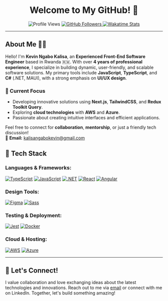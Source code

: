 <h1 align="center">Welcome to My GitHub! 🌟</h1>

<p align="center">
  <img src="https://komarev.com/ghpvc/?username=kalisaNkevin" alt="Profile Views" />
  <a href="https://github.com/kalisaNkevin?tab=followers">
    <img src="https://img.shields.io/github/followers/kalisaNkevin?logo=github&style=plastic" alt="GitHub Followers" />
  </a>
  <a href="https://wakatime.com/kalisaNkevin">
    <img src="https://wakatime.com/badge/user/018cbf7c-8623-470c-ad5b-0b7f51ca3343.svg" alt="Wakatime Stats" />
  </a>
</p>

---

## About Me 👨‍💻

Hello! I'm **Kevin Ngabo Kalisa**, an **Experienced Front-End Software Engineer** based in Rwanda 🇷🇼. With over **4 years of professional experience**, I specialize in building dynamic, user-friendly, and scalable software solutions. My primary tools include **JavaScript**, **TypeScript**, and **C#** (.NET, MAUI), with a strong emphasis on **UI/UX design**.

### 🌱 Current Focus
- Developing innovative solutions using **Next.js**, **TailwindCSS**, and **Redux Toolkit Query**.
- Exploring **cloud technologies** with **AWS** and **Azure**.
- Passionate about creating intuitive interfaces and efficient applications.

Feel free to connect for **collaboration**, **mentorship**, or just a friendly tech discussion!  
📧 **Email:** [kalisangabokevin@gmail.com](mailto:kalisangabokevin@gmail.com)  

## 🚀 Tech Stack

### Languages & Frameworks:
[![TypeScript](https://img.shields.io/badge/TypeScript-3178C6?style=plastic&logo=typescript&logoColor=white)](https://www.typescriptlang.org/)
[![JavaScript](https://img.shields.io/badge/JavaScript-F7DF1E?style=plastic&logo=javascript&logoColor=black)](https://developer.mozilla.org/en-US/docs/Web/JavaScript)
[![.NET](https://img.shields.io/badge/.NET-512BD4?style=plastic&logo=dotnet&logoColor=white)](https://dotnet.microsoft.com/)
[![React](https://img.shields.io/badge/React-61DAFB?style=plastic&logo=react&logoColor=black)](https://reactjs.org/)
[![Angular](https://img.shields.io/badge/Angular-DD0031?style=plastic&logo=angular&logoColor=white)](https://angular.io/)

### Design Tools:
[![Figma](https://img.shields.io/badge/Figma-F24E1E?style=plastic&logo=figma&logoColor=white)](https://www.figma.com/)
[![Sass](https://img.shields.io/badge/Sass-CC6699?style=plastic&logo=sass&logoColor=white)](https://sass-lang.com/)

### Testing & Deployment:
[![Jest](https://img.shields.io/badge/Jest-C21325?style=plastic&logo=jest&logoColor=white)](https://jestjs.io/)
[![Docker](https://img.shields.io/badge/Docker-2496ED?style=plastic&logo=docker&logoColor=white)](https://www.docker.com/)

### Cloud & Hosting:
[![AWS](https://img.shields.io/badge/AWS-232F3E?style=plastic&logo=amazon-aws&logoColor=white)](https://aws.amazon.com/)
[![Azure](https://img.shields.io/badge/Azure-0089D6?style=plastic&logo=microsoft-azure&logoColor=white)](https://azure.microsoft.com/)

---

## 🎯 Let's Connect!

I value collaboration and love exchanging ideas about the latest technologies and innovations. Reach out to me via [email](mailto:kalisangabokevin@gmail.com) or connect with me on LinkedIn. Together, let's build something amazing!


